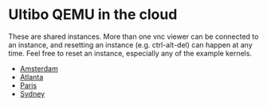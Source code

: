 Ultibo QEMU in the cloud
========================

These are shared instances. More than one vnc viewer can be connected to an instance, and resetting an instance (e.g. ctrl-alt-del) can happen at any time. Feel free to reset an instance, especially any of the example kernels.

* [Amsterdam](http://108.61.117.135)
* [Atlanta](http://45.32.223.179)
* [Paris](http://45.63.115.228)
* [Sydney](http://104.156.232.107)
